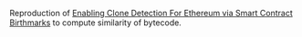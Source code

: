 Reproduction of [Enabling Clone Detection For Ethereum via Smart Contract Birthmarks](https://ieeexplore.ieee.org/document/8813297) to compute similarity of bytecode.

